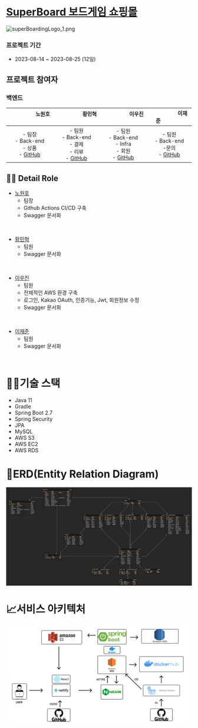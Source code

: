 # [SuperBoard 보드게임 쇼핑몰](https://super-boarding.netlify.app/)

![superBoardingLogo_1.png](..%2F..%2F..%2F..%2F%EB%8B%A4%EC%9A%B4%EB%A1%9C%EB%93%9C%2FsuperBoardingLogo_1.png)
### 프로젝트 기간

- 2023-08-14 ~ 2023-08-25 (12일)

## 프로젝트 참여자

### 백엔드
| &nbsp;&nbsp;&nbsp;&nbsp;&nbsp;&nbsp;&nbsp;&nbsp;&nbsp;&nbsp;&nbsp;&nbsp;&nbsp;&nbsp;&nbsp;&nbsp;&nbsp;&nbsp; 노원호 &nbsp;&nbsp;&nbsp;&nbsp;&nbsp;&nbsp;&nbsp;&nbsp;&nbsp;&nbsp;&nbsp;&nbsp;&nbsp;&nbsp;&nbsp;&nbsp;&nbsp;&nbsp; | &nbsp;&nbsp;&nbsp;&nbsp;&nbsp;&nbsp;&nbsp;&nbsp;&nbsp;&nbsp;&nbsp;&nbsp;&nbsp;&nbsp;&nbsp;&nbsp;&nbsp;&nbsp; 황민혁 &nbsp;&nbsp;&nbsp;&nbsp;&nbsp;&nbsp;&nbsp;&nbsp;&nbsp;&nbsp;&nbsp;&nbsp;&nbsp;&nbsp;&nbsp;&nbsp;&nbsp;&nbsp; | &nbsp;&nbsp;&nbsp;&nbsp;&nbsp;&nbsp;&nbsp;&nbsp;&nbsp;&nbsp;&nbsp;&nbsp;&nbsp;&nbsp;&nbsp;&nbsp;&nbsp;&nbsp; 이우진 &nbsp;&nbsp;&nbsp;&nbsp;&nbsp;&nbsp;&nbsp;&nbsp;&nbsp;&nbsp;&nbsp;&nbsp;&nbsp;&nbsp;&nbsp;&nbsp;&nbsp;&nbsp; | &nbsp;&nbsp;&nbsp;&nbsp;&nbsp;&nbsp;&nbsp;&nbsp;&nbsp;&nbsp;&nbsp;&nbsp;&nbsp;&nbsp;&nbsp;&nbsp;&nbsp;&nbsp; 이재준 &nbsp;&nbsp;&nbsp;&nbsp;&nbsp;&nbsp;&nbsp;&nbsp;&nbsp;&nbsp;&nbsp;&nbsp;&nbsp;&nbsp;&nbsp; |  
|:-----------------------------------------------------------------------------------------------------------------------------------------------------------------------------------------------------------------------------:|:-----------------------------------------------------------------------------------------------------------------------------------------------------------------------------------------------------------------------------:|:-----------------------------------------------------------------------------------------------------------------------------------------------------------------------------------------------------------------------------:|:-----------------------------------------------------------------------------------------------------------------------------------------------------------------------------------------------------------:|  
|                                                                         - 팀장 <br> - Back-end <br> - 상품  <br> - [GitHub](https://github.com/no-oneho)                                                                          |                                                                 - 팀원 <br> - Back-end<br> - 결제 <br> - 리뷰 <br>  - [GitHub](https://github.com/koeyismyusername)                                                                 |                                                                    - 팀원 <br>- Back-end <br> - Infra<br> - 회원 <br> - [GitHub](https://github.com/zmfpdl64)                                                                     |                                                                  - 팀원 <br>- Back-end <br> -문의 <br>- [GitHub](https://github.com/doit-zero)                                                                  | 


## 💁‍♂️ Detail Role <a name = "role"></a>
+ [노원호](https://github.com/no-oneho)
    - 팀장
    - Github Actions CI/CD 구축
    - Swagger 문서화
<Br>

+ [황민혁](https://github.com/koeyismyusername)
    - 팀원
    - Swagger 문서화
<Br>

+ [이우진](https://github.com/zmfpdl64)
  - 팀원
  - 전체적인 AWS 환경 구축
  - 로그인, Kakao OAuth, 인증기능, Jwt, 회원정보 수정
  - Swagger 문서화
<br>
  
+ [이재준](https://github.com/doit-zero)
    - 팀원
    - Swagger 문서화
<Br>


# 👨‍🔧기술 스택
- Java 11
- Gradle
- Spring Boot 2.7
- Spring Security
- JPA
- MySQL
- AWS S3
- AWS EC2
- AWS RDS

# 📜ERD(Entity Relation Diagram)

![erd.png](erd.png)

# 📈서비스 아키텍처

![Untitled.png](Untitled.png)
